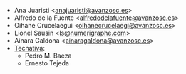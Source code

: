 - Ana Juaristi \<<anajuaristi@avanzosc.es>\>
- Alfredo de la Fuente \<<alfredodelafuente@avanzosc.es>\>
- Oihane Crucelaegui \<<oihanecrucelaegi@avanzosc.es>\>
- Lionel Sausin \<<ls@numerigraphe.com>\>
- Ainara Galdona \<<ainaragaldona@avanzosc.es>\>
- [Tecnativa](https://www.tecnativa.com):
  - Pedro M. Baeza
  - Ernesto Tejeda
